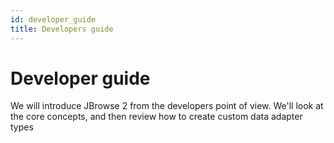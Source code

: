 ```yaml
---
id: developer_guide
title: Developers guide
---
```


# Developer guide

We will introduce JBrowse 2 from the developers point of view. We'll look at
the core concepts, and then review how to create custom data adapter types

